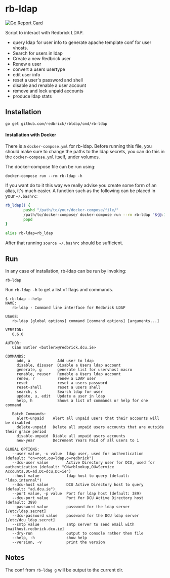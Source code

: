 # rb-ldap

[![Go Report Card](https://goreportcard.com/badge/github.com/redbrick/rb-ldap)](https://goreportcard.com/report/github.com/redbrick/rb-ldap)

Script to interact with Redbrick LDAP.

* query ldap for user info to generate apache template conf for user vhosts.
* Search for users in ldap
* Create a new Redbrick user
* Renew a user
* convert a users usertype
* edit user info
* reset a user's password and shell
* disable and renable a user account
* remove and lock unpaid accounts
* produce ldap stats

## Installation

```console
go get github.com/redbrick/rbldap/cmd/rb-ldap
```

#### Installation with Docker

There is a `docker-compose.yml` for rb-ldap. Before running this file, you should make sure to change the paths to the ldap secrets, you can do this in the `docker-compose.yml` itself, under volumes.

The docker-compose file can be run using:

```console
docker-compose run --rm rb-ldap -h
```

If you want do to it this way we really advise you create some form of an alias, it's much easier. A function such as the following can be placed in your `~/.bashrc`:

```bash
rb_ldap() {
        pushd "/path/to/your/docker-compose/file/"
        /path/to/docker-compose/ docker-compose run --rm rb-ldap "${@:1}"
        popd
}

alias rb-ldap=rb_ldap
```

After that running `source ~/.bashrc` should be sufficient.

## Run

In any case of installation, rb-ldap can be run by invoking:

```console
rb-ldap
```

Run `rb-ldap -h` to get a list of flags and commands.

```console
$ rb-ldap --help
NAME:
   rb-ldap - Command line interface for Redbrick LDAP

USAGE:
   rb-ldap [global options] command [command options] [arguments...]

VERSION:
   0.6.0

AUTHOR:
   Cian Butler <butlerx@redbrick.dcu.ie>

COMMANDS:
     add, a            Add user to ldap
     disable, disuser  Disable a Users ldap account
     generate, g       generate list for uservhost macro
     renable, reuser   Renable a Users ldap account
     renew, r          renew a LDAP user
     reset             reset a users password
     reset-shell       reset a users shell
     search, s         Search ldap for user
     update, u, edit   Update a user in ldap
     help, h           Shows a list of commands or help for one command

   Batch Commands:
     alert-unpaid    Alert all unpaid users that their accounts will be disabled
     delete-unpaid   Delete all unpaid users accounts that are outside their grace period
     disable-unpaid  Diable all unpaid users accounts
     new-year        Decrement Years Paid of all users to 1

GLOBAL OPTIONS:
   --user value, -u value  ldap user, used for authentication (default: "cn=root,ou=ldap,o=redbrick")
   --dcu-user value        Active Directory user for DCU, used for authentication (default: "CN=rblookup,OU=Service Accounts,DC=ad,DC=dcu,DC=ie")
   --host value            ldap host to query (default: "ldap.internal")
   --dcu-host value        DCU Active Directory host to query (default: "ad.dcu.ie")
   --port value, -p value  Port for ldap host (default: 389)
   --dcu-port value        Port for DCU Active Directory host (default: 389)
   --password value        password for the ldap server [/etc/ldap.secret]
   --dcu-password value    password for the DCU ldap server [/etc/dcu_ldap.secret]
   --smtp value            smtp server to send email with [mailhost.redbrick.dcu.ie]
   --dry-run               output to console rather then file
   --help, -h              show help
   --version, -v           print the version
```

## Notes

The conf from `rb-ldag g` will be output to the current dir.
